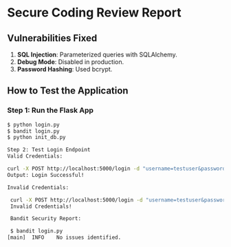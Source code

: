 # Secure Coding Review Report  

## Vulnerabilities Fixed  
1. **SQL Injection**: Parameterized queries with SQLAlchemy.  
2. **Debug Mode**: Disabled in production.  
3. **Password Hashing**: Used bcrypt.  

## How to Test the Application  

### Step 1: Run the Flask App  
```bash
$ python login.py
$ bandit login.py  
$ python init_db.py

Step 2: Test Login Endpoint
Valid Credentials:

curl -X POST http://localhost:5000/login -d "username=testuser&password=testpassword"
Output: Login Successful!

Invalid Credentials:

 curl -X POST http://localhost:5000/login -d "username=testuser&password=wrongpassword"
 Invalid Credentials!

 Bandit Security Report:

 $ bandit login.py  
[main]  INFO    No issues identified.

